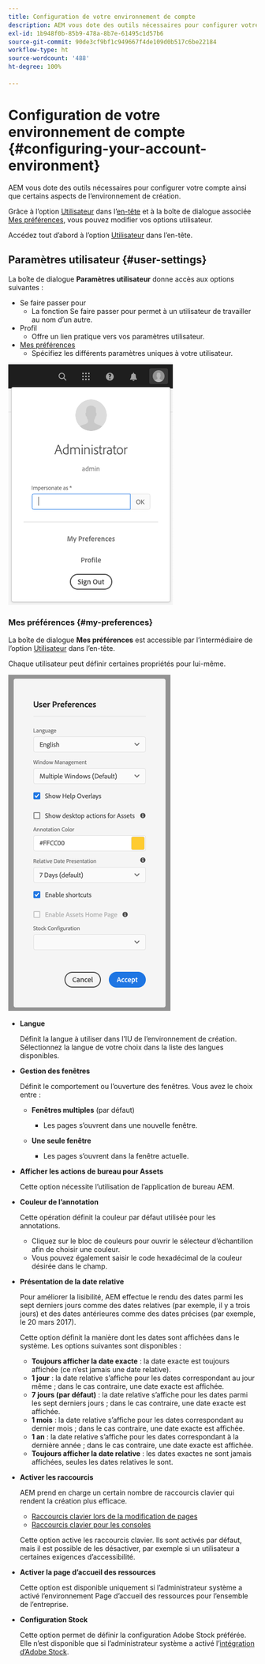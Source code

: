```yaml
---
title: Configuration de votre environnement de compte
description: AEM vous dote des outils nécessaires pour configurer votre compte ainsi que certains aspects de l’environnement de création.
exl-id: 1b948f0b-85b9-478a-8b7e-61495c1d57b6
source-git-commit: 90de3cf9bf1c949667f4de109d0b517c6be22184
workflow-type: ht
source-wordcount: '488'
ht-degree: 100%

---
```


# Configuration de votre environnement de compte {#configuring-your-account-environment}

AEM vous dote des outils nécessaires pour configurer votre compte ainsi que certains aspects de l’environnement de création.

Grâce à l’option [Utilisateur](#user-settings) dans l’[en-tête](/help/sites-cloud/authoring/getting-started/basic-handling.md#the-header) et à la boîte de dialogue associée [Mes préférences](#my-preferences), vous pouvez modifier vos options utilisateur.

Accédez tout d’abord à l’option [Utilisateur](#user-settings) dans l’en-tête.

## Paramètres utilisateur {#user-settings}

La boîte de dialogue **Paramètres utilisateur** donne accès aux options suivantes :

* Se faire passer pour
   * La fonction Se faire passer pour permet à un utilisateur de travailler au nom d’un autre. <!--With the [Impersonate as](/help/sites-administering/security.md#impersonating-another-user) functionality, a user can work on behalf of another user.-->
* Profil
   * Offre un lien pratique vers vos paramètres utilisateur<!--Offers a convenient link to your [user settings](/help/sites-administering/security.md))-->.
* [Mes préférences](#my-preferences)
   * Spécifiez les différents paramètres uniques à votre utilisateur.

![Paramètres utilisateur](/help/sites-cloud/authoring/assets/user-settings.png)

### Mes préférences {#my-preferences}

La boîte de dialogue **Mes préférences** est accessible par l’intermédiaire de l’option [Utilisateur](#user-settings) dans l’en-tête.

Chaque utilisateur peut définir certaines propriétés pour lui-même.

![Mes préférences](/help/sites-cloud/authoring/assets/user-preferences.png)

* **Langue**

   Définit la langue à utiliser dans l’IU de l’environnement de création. Sélectionnez la langue de votre choix dans la liste des langues disponibles.

* **Gestion des fenêtres**

   Définit le comportement ou l’ouverture des fenêtres. Vous avez le choix entre :

   * **Fenêtres multiples** (par défaut)

      * Les pages s’ouvrent dans une nouvelle fenêtre.
   * **Une seule fenêtre**

      * Les pages s’ouvrent dans la fenêtre actuelle.


* **Afficher les actions de bureau pour Assets**

   Cette option nécessite l’utilisation de l’application de bureau AEM.

* **Couleur de l’annotation**

   Cette opération définit la couleur par défaut utilisée pour les annotations.

   * Cliquez sur le bloc de couleurs pour ouvrir le sélecteur d’échantillon afin de choisir une couleur.
   * Vous pouvez également saisir le code hexadécimal de la couleur désirée dans le champ.

* **Présentation de la date relative**

   Pour améliorer la lisibilité, AEM effectue le rendu des dates parmi les sept derniers jours comme des dates relatives (par exemple, il y a trois jours) et des dates antérieures comme des dates précises (par exemple, le 20 mars 2017).

   Cette option définit la manière dont les dates sont affichées dans le système. Les options suivantes sont disponibles :

   * **Toujours afficher la date exacte** : la date exacte est toujours affichée (ce n’est jamais une date relative).
   * **1 jour** : la date relative s’affiche pour les dates correspondant au jour même ; dans le cas contraire, une date exacte est affichée.
   * **7 jours (par défaut)** : la date relative s’affiche pour les dates parmi les sept derniers jours ; dans le cas contraire, une date exacte est affichée.
   * **1 mois** : la date relative s’affiche pour les dates correspondant au dernier mois ; dans le cas contraire, une date exacte est affichée.
   * **1 an** : la date relative s’affiche pour les dates correspondant à la dernière année ; dans le cas contraire, une date exacte est affichée.
   * **Toujours afficher la date relative** : les dates exactes ne sont jamais affichées, seules les dates relatives le sont.

* **Activer les raccourcis**

   AEM prend en charge un certain nombre de raccourcis clavier qui rendent la création plus efficace.

   * [Raccourcis clavier lors de la modification de pages](/help/sites-cloud/authoring/fundamentals/keyboard-shortcuts.md)
   * [Raccourcis clavier pour les consoles](/help/sites-cloud/authoring/getting-started/keyboard-shortcuts.md)

   Cette option active les raccourcis clavier. Ils sont activés par défaut, mais il est possible de les désactiver, par exemple si un utilisateur a certaines exigences d’accessibilité.

* **Activer la page d’accueil des ressources**

   Cette option est disponible uniquement si l’administrateur système a activé l’environnement Page d’accueil des ressources pour l’ensemble de l’entreprise.

* **Configuration Stock**

   Cette option permet de définir la configuration Adobe Stock préférée. Elle n’est disponible que si l’administrateur système a activé l’[intégration d’Adobe Stock](/help/assets/aem-assets-adobe-stock.md).

